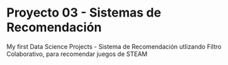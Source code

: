 # Proyecto 03 - Sistemas de Recomendación
My first Data Science Projects -
Sistema de Recomendación utlizando Filtro Colaborativo, para recomendar juegos de STEAM
